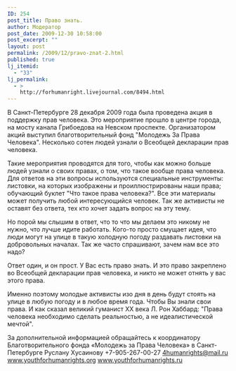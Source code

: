 ```yaml
---
ID: 254
post_title: Право знать.
author: Модератор
post_date: 2009-12-30 10:58:00
post_excerpt: ""
layout: post
permalink: /2009/12/pravo-znat-2.html
published: true
lj_itemid:
  - "33"
lj_permalink:
  - >
    http://forhumanright.livejournal.com/8494.html
---
```

В Санкт-Петербурге 28 декабря 2009 года была проведена акция в поддержку прав человека. Это мероприятие прошло в центре города, на мосту канала Грибоедова на Невском проспекте. Организатором акций выступил благотворительный фонд "Молодежь За Права Человека". Несколько сотен людей узнали о Всеобщей декларации прав человека.

Такие мероприятия проводятся для того, чтобы как можно больше людей узнали о своих правах, о том, что такое вообще права человека. Для ответов на эти вопросы используются специальные инструменты: листовки, на которых изображены и проиллюстрированы наши права; обучающий буклет "Что такое права человека?". Все эти материалы может получить любой интересующийся человек. Так же активисты не оставят без ответа, тех кто хочет задать вопрос на эту тему.

Но порой мы слышим в ответ, что то что мы делаем это никому не нужно, что лучше идите работать. Кого-то просто смущает идея, что люди могут на улице в такую холодную погоду раздавать листовки на добровольных началах. Так же часто спрашивают, зачем нам все это надо?

Ответ один, и он прост. У Вас есть право знать. И это право закреплено во Всеобщей декларации прав человека, и никто не может отнять у вас этого права.

Именно поэтому молодые активисты изо дня в день будут стоять на улице в любую погоду и в любое время года. Чтобы Вы знали свои права. И как сказал великий гуманист ХХ века Л. Рон Хаббард: "Права человека необходимо сделать реальностью, а не идеалистической мечтой".

За дополнительной информацией обращайтесь к координатору
Благотворительного фонда «Молодежь за Права Человека» в Санкт-Петербурге
Руслану Хусаинову
+7-905-267-00-27
4humanrights@mail.ru
www.youthforhumanrights.org
www.youthforhumanrights.ru